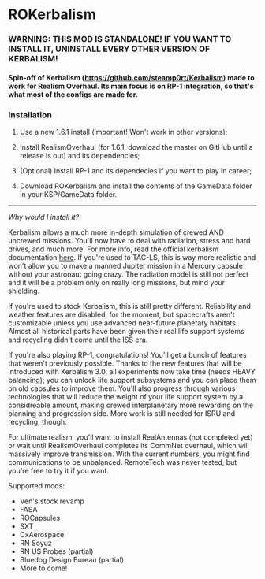 # ROKerbalism

### WARNING: THIS MOD IS STANDALONE! IF YOU WANT TO INSTALL IT, UNINSTALL EVERY OTHER VERSION OF KERBALISM!

#### Spin-off of Kerbalism (https://github.com/steamp0rt/Kerbalism) made to work for Realism Overhaul. Its main focus is on RP-1 integration, so that's what most of the configs are made for.

### Installation

1. Use a new 1.6.1 install (important! Won't work in other versions);

2. Install RealismOverhaul (for 1.6.1, download the master on GitHub until a release is out) and its dependencies;

3. (Optional) Install RP-1 and its dependecies if you want to play in career;

4. Download ROKerbalism and install the contents of the GameData folder in your KSP/GameData folder.

----

*Why would I install it?*

Kerbalism allows a much more in-depth simulation of crewed AND uncrewed missions. You'll now have to deal with radiation, stress and hard drives, and much more. For more info, read the official kerbalism documentation [here](https://kerbalism.readthedocs.io/en/latest/).
If you're used to TAC-LS, this is way more realistic and won't allow you to make a manned Jupiter mission in a Mercury capsule without your astronaut going crazy. The radiation model is still not perfect and it will be a problem only on really long missions, but mind your shielding.

If you're used to stock Kerbalism, this is still pretty different. Reliability and weather features are disabled, for the moment, but spacecrafts aren't customizable unless you use advanced near-future planetary habitats. Almost all historical parts have been given their real life support systems and recycling didn't come until the ISS era.

If you're also playing RP-1, congratulations! You'll get a bunch of features that weren't previously possible. Thanks to the new features that will be introduced with Kerbalism 3.0, all experiments now take time (needs HEAVY balancing); you can unlock life support subsystems and you can place them on old capsules to improve them. You'll also progress through various technologies that will reduce the weight of your life support system by a considreable amount, making crewed interplanetary more rewarding on the planning and progression side. More work is still needed for ISRU and recycling, though.

For ultimate realism, you'll want to install RealAntennas (not completed yet) or wait until RealismOverhaul completes its CommNet overhaul, which will massively improve transmission. With the current numbers, you might find communications to be unbalanced. RemoteTech was never tested, but you're free to try it if you want.

Supported mods:

- Ven's stock revamp
- FASA
- ROCapsules
- SXT
- CxAerospace
- RN Soyuz
- RN US Probes (partial)
- Bluedog Design Bureau (partial)
- More to come!
